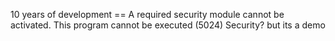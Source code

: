 10 years of development == A required security module cannot be activated. This program cannot be executed (5024) Security?  but its a demo